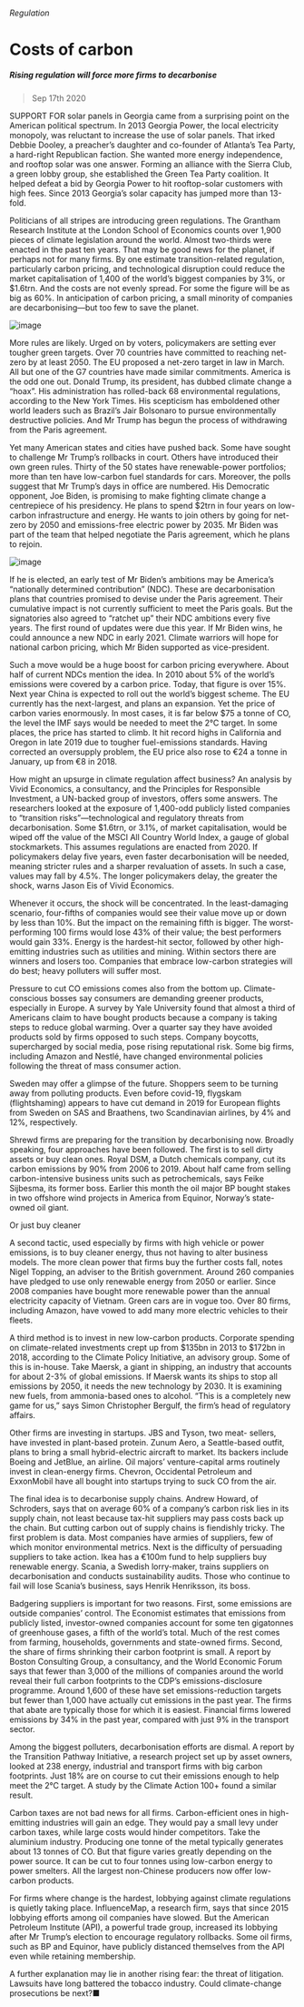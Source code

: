 ###### Regulation
# Costs of carbon 
##### Rising regulation will force more firms to decarbonise 
> Sep 17th 2020 
SUPPORT FOR solar panels in Georgia came from a surprising point on the American political spectrum. In 2013 Georgia Power, the local electricity monopoly, was reluctant to increase the use of solar panels. That irked Debbie Dooley, a preacher’s daughter and co-founder of Atlanta’s Tea Party, a hard-right Republican faction. She wanted more energy independence, and rooftop solar was one answer. Forming an alliance with the Sierra Club, a green lobby group, she established the Green Tea Party coalition. It helped defeat a bid by Georgia Power to hit rooftop-solar customers with high fees. Since 2013 Georgia’s solar capacity has jumped more than 13-fold.
Politicians of all stripes are introducing green regulations. The Grantham Research Institute at the London School of Economics counts over 1,900 pieces of climate legislation around the world. Almost two-thirds were enacted in the past ten years. That may be good news for the planet, if perhaps not for many firms. By one estimate transition-related regulation, particularly carbon pricing, and technological disruption could reduce the market capitalisation of 1,400 of the world’s biggest companies by 3%, or $1.6trn. And the costs are not evenly spread. For some the figure will be as big as 60%. In anticipation of carbon pricing, a small minority of companies are decarbonising—but too few to save the planet.
![image](images/20200919_SRC298.png) 

More rules are likely. Urged on by voters, policymakers are setting ever tougher green targets. Over 70 countries have committed to reaching net-zero by at least 2050. The EU proposed a net-zero target in law in March. All but one of the G7 countries have made similar commitments. America is the odd one out. Donald Trump, its president, has dubbed climate change a “hoax”. His administration has rolled-back 68 environmental regulations, according to the New York Times. His scepticism has emboldened other world leaders such as Brazil’s Jair Bolsonaro to pursue environmentally destructive policies. And Mr Trump has begun the process of withdrawing from the Paris agreement.


Yet many American states and cities have pushed back. Some have sought to challenge Mr Trump’s rollbacks in court. Others have introduced their own green rules. Thirty of the 50 states have renewable-power portfolios; more than ten have low-carbon fuel standards for cars. Moreover, the polls suggest that Mr Trump’s days in office are numbered. His Democratic opponent, Joe Biden, is promising to make fighting climate change a centrepiece of his presidency. He plans to spend $2trn in four years on low-carbon infrastructure and energy. He wants to join others by going for net-zero by 2050 and emissions-free electric power by 2035. Mr Biden was part of the team that helped negotiate the Paris agreement, which he plans to rejoin.
![image](images/20200919_SRC332.png) 

If he is elected, an early test of Mr Biden’s ambitions may be America’s “nationally determined contribution” (NDC). These are decarbonisation plans that countries promised to devise under the Paris agreement. Their cumulative impact is not currently sufficient to meet the Paris goals. But the signatories also agreed to “ratchet up” their NDC ambitions every five years. The first round of updates were due this year. If Mr Biden wins, he could announce a new NDC in early 2021. Climate warriors will hope for national carbon pricing, which Mr Biden supported as vice-president.
Such a move would be a huge boost for carbon pricing everywhere. About half of current NDCs mention the idea. In 2010 about 5% of the world’s emissions were covered by a carbon price. Today, that figure is over 15%. Next year China is expected to roll out the world’s biggest scheme. The EU currently has the next-largest, and plans an expansion. Yet the price of carbon varies enormously. In most cases, it is far below $75 a tonne of CO, the level the IMF says would be needed to meet the 2°C target. In some places, the price has started to climb. It hit record highs in California and Oregon in late 2019 due to tougher fuel-emissions standards. Having corrected an oversupply problem, the EU price also rose to €24 a tonne in January, up from €8 in 2018.
How might an upsurge in climate regulation affect business? An analysis by Vivid Economics, a consultancy, and the Principles for Responsible Investment, a UN-backed group of investors, offers some answers. The researchers looked at the exposure of 1,400-odd publicly listed companies to “transition risks”—technological and regulatory threats from decarbonisation. Some $1.6trn, or 3.1%, of market capitalisation, would be wiped off the value of the MSCI All Country World Index, a gauge of global stockmarkets. This assumes regulations are enacted from 2020. If policymakers delay five years, even faster decarbonisation will be needed, meaning stricter rules and a sharper revaluation of assets. In such a case, values may fall by 4.5%. The longer policymakers delay, the greater the shock, warns Jason Eis of Vivid Economics.
Whenever it occurs, the shock will be concentrated. In the least-damaging scenario, four-fifths of companies would see their value move up or down by less than 10%. But the impact on the remaining fifth is bigger. The worst-performing 100 firms would lose 43% of their value; the best performers would gain 33%. Energy is the hardest-hit sector, followed by other high-emitting industries such as utilities and mining. Within sectors there are winners and losers too. Companies that embrace low-carbon strategies will do best; heavy polluters will suffer most.
Pressure to cut CO emissions comes also from the bottom up. Climate-conscious bosses say consumers are demanding greener products, especially in Europe. A survey by Yale University found that almost a third of Americans claim to have bought products because a company is taking steps to reduce global warming. Over a quarter say they have avoided products sold by firms opposed to such steps. Company boycotts, supercharged by social media, pose rising reputational risk. Some big firms, including Amazon and Nestlé, have changed environmental policies following the threat of mass consumer action.
Sweden may offer a glimpse of the future. Shoppers seem to be turning away from polluting products. Even before covid-19, flygskam (flightshaming) appears to have cut demand in 2019 for European flights from Sweden on SAS and Braathens, two Scandinavian airlines, by 4% and 12%, respectively.
Shrewd firms are preparing for the transition by decarbonising now. Broadly speaking, four approaches have been followed. The first is to sell dirty assets or buy clean ones. Royal DSM, a Dutch chemicals company, cut its carbon emissions by 90% from 2006 to 2019. About half came from selling carbon-intensive business units such as petrochemicals, says Feike Sijbesma, its former boss. Earlier this month the oil major BP bought stakes in two offshore wind projects in America from Equinor, Norway’s state-owned oil giant.
Or just buy cleaner
A second tactic, used especially by firms with high vehicle or power emissions, is to buy cleaner energy, thus not having to alter business models. The more clean power that firms buy the further costs fall, notes Nigel Topping, an adviser to the British government. Around 260 companies have pledged to use only renewable energy from 2050 or earlier. Since 2008 companies have bought more renewable power than the annual electricity capacity of Vietnam. Green cars are in vogue too. Over 80 firms, including Amazon, have vowed to add many more electric vehicles to their fleets.
A third method is to invest in new low-carbon products. Corporate spending on climate-related investments crept up from $135bn in 2013 to $172bn in 2018, according to the Climate Policy Initiative, an advisory group. Some of this is in-house. Take Maersk, a giant in shipping, an industry that accounts for about 2-3% of global emissions. If Maersk wants its ships to stop all emissions by 2050, it needs the new technology by 2030. It is examining new fuels, from ammonia-based ones to alcohol. “This is a completely new game for us,” says Simon Christopher Bergulf, the firm’s head of regulatory affairs.
Other firms are investing in startups. JBS and Tyson, two meat- sellers, have invested in plant-based protein. Zunum Aero, a Seattle-based outfit, plans to bring a small hybrid-electric aircraft to market. Its backers include Boeing and JetBlue, an airline. Oil majors’ venture-capital arms routinely invest in clean-energy firms. Chevron, Occidental Petroleum and ExxonMobil have all bought into startups trying to suck CO from the air.
The final idea is to decarbonise supply chains. Andrew Howard, of Schroders, says that on average 60% of a company’s carbon risk lies in its supply chain, not least because tax-hit suppliers may pass costs back up the chain. But cutting carbon out of supply chains is fiendishly tricky. The first problem is data. Most companies have armies of suppliers, few of which monitor environmental metrics. Next is the difficulty of persuading suppliers to take action. Ikea has a €100m fund to help suppliers buy renewable energy. Scania, a Swedish lorry-maker, trains suppliers on decarbonisation and conducts sustainability audits. Those who continue to fail will lose Scania’s business, says Henrik Henriksson, its boss.
Badgering suppliers is important for two reasons. First, some emissions are outside companies’ control. The Economist estimates that emissions from publicly listed, investor-owned companies account for some ten gigatonnes of greenhouse gases, a fifth of the world’s total. Much of the rest comes from farming, households, governments and state-owned firms. Second, the share of firms shrinking their carbon footprint is small. A report by Boston Consulting Group, a consultancy, and the World Economic Forum says that fewer than 3,000 of the millions of companies around the world reveal their full carbon footprints to the CDP’s emissions-disclosure programme. Around 1,600 of these have set emissions-reduction targets but fewer than 1,000 have actually cut emissions in the past year. The firms that abate are typically those for which it is easiest. Financial firms lowered emissions by 34% in the past year, compared with just 9% in the transport sector.
Among the biggest polluters, decarbonisation efforts are dismal. A report by the Transition Pathway Initiative, a research project set up by asset owners, looked at 238 energy, industrial and transport firms with big carbon footprints. Just 18% are on course to cut their emissions enough to help meet the 2°C target. A study by the Climate Action 100+ found a similar result.
Carbon taxes are not bad news for all firms. Carbon-efficient ones in high-emitting industries will gain an edge. They would pay a small levy under carbon taxes, while large costs would hinder competitors. Take the aluminium industry. Producing one tonne of the metal typically generates about 13 tonnes of CO. But that figure varies greatly depending on the power source. It can be cut to four tonnes using low-carbon energy to power smelters. All the largest non-Chinese producers now offer low-carbon products.
For firms where change is the hardest, lobbying against climate regulations is quietly taking place. InfluenceMap, a research firm, says that since 2015 lobbying efforts among oil companies have slowed. But the American Petroleum Institute (API), a powerful trade group, increased its lobbying after Mr Trump’s election to encourage regulatory rollbacks. Some oil firms, such as BP and Equinor, have publicly distanced themselves from the API even while retaining membership.
A further explanation may lie in another rising fear: the threat of litigation. Lawsuits have long battered the tobacco industry. Could climate-change prosecutions be next?■
